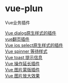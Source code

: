 # vue-plun
Vue业务插件


[Vue dialog原生样式的插件](https://github.com/zhanglongdream/vue-plun/tree/dialog-pc)<br/>
[vue翻页插件](https://github.com/zhanglongdream/vue-plun/tree/paginate)<br/>
[Vue ios select原生样式的插件](https://github.com/zhanglongdream/vue-plun/tree/select-ios)<br/>
[Vue spinner 等待样式](https://github.com/zhanglongdream/vue-plun/tree/spinner)<br/>
[Vue toast 提示信息](https://github.com/zhanglongdream/vue-plun/tree/toast)<br/>
[Vue 操作延长插件](https://github.com/zhanglongdream/vue-plun/tree/vue-message)<br/>
[Vue 图片蒙版插件](https://github.com/zhanglongdream/vue-plun/tree/enlargeImage)<br/>
[Vue 图片放大效果](https://github.com/zhanglongdream/vue-plun/tree/imgBig)<br/>


